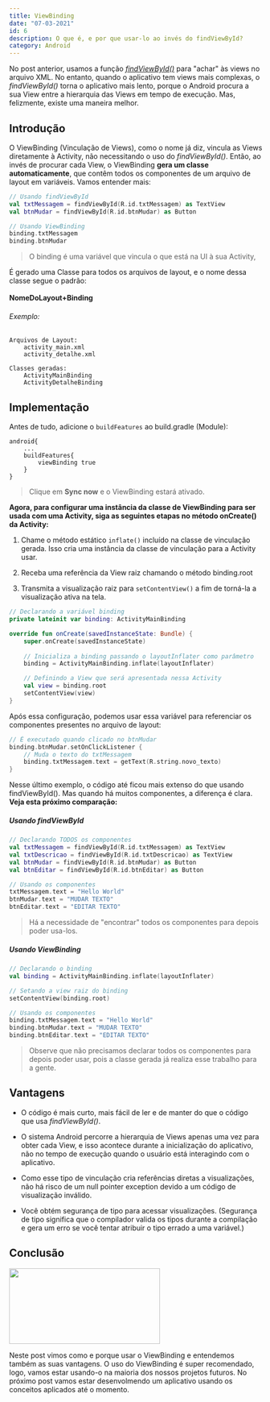 ```yaml
---
title: ViewBinding
date: "07-03-2021"
id: 6
description: O que é, e por que usar-lo ao invés do findViewById?
category: Android
---
```


No post anterior, usamos a função [_findViewById()_](https://android-master.com.br/findViewById/) para "achar" às views no arquivo XML. No entanto, quando o aplicativo tem views  mais complexas, o _findViewById()_ torna o aplicativo mais lento, porque o Android procura a sua View entre a hierarquia das Views em tempo de execução. Mas, felizmente, existe uma maneira melhor.

## Introdução

O ViewBinding (Vinculação de Views), como o nome já diz, vincula as Views diretamente à Activity, não necessitando o uso do _findViewById()_. Então, ao invés de procurar cada View, o ViewBinding **gera um classe automaticamente**, que contêm todos os componentes de um arquivo de layout em variáveis. Vamos entender mais:

```kotlin
// Usando findViewById
val txtMessagem = findViewById(R.id.txtMessagem) as TextView
val btnMudar = findViewById(R.id.btnMudar) as Button

// Usando ViewBinding
binding.txtMessagem
binding.btnMudar
```
> O binding é uma variável que vincula o que está na UI à sua Activity,

É gerado uma Classe para todos os arquivos de layout, e o nome dessa classe segue o padrão:  
<br>
**NomeDoLayout+Binding**

###### Exemplo:
    Arquivos de Layout: 
        activity_main.xml
        activity_detalhe.xml

    Classes geradas:
        ActivityMainBinding
        ActivityDetalheBinding


## Implementação

Antes de tudo, adicione o `buildFeatures` ao build.gradle (Module):

```
android{
    ...
    buildFeatures{
        viewBinding true
    }
}
```
> Clique em **Sync now** e o ViewBinding estará ativado.

**Agora, para configurar uma instância da classe de ViewBinding para ser usada com uma Activity, siga as seguintes etapas no método onCreate() da Activity:**

1. Chame o método estático `inflate()` incluído na classe de vinculação gerada. Isso cria uma instância da classe de vinculação para a Activity usar.

2. Receba uma referência da View raiz chamando o método binding.root

3. Transmita a visualização raiz para `setContentView()` a fim de torná-la a visualização ativa na tela.

```kotlin
// Declarando a variável binding 
private lateinit var binding: ActivityMainBinding

override fun onCreate(savedInstanceState: Bundle) {
    super.onCreate(savedInstanceState)
    
    // Inicializa a binding passando o layoutInflater como parâmetro
    binding = ActivityMainBinding.inflate(layoutInflater)

    // Definindo a View que será apresentada nessa Activity
    val view = binding.root
    setContentView(view)
}
```

Após essa configuração, podemos usar essa variável para referenciar os componentes presentes no arquivo de layout:

```kotlin
// É executado quando clicado no btnMudar
binding.btnMudar.setOnClickListener {
    // Muda o texto do txtMessagem 
    binding.txtMessagem.text = getText(R.string.novo_texto)
}
```

Nesse último exemplo, o código até ficou mais extenso do que usando findViewById(). Mas quando há muitos componentes, a diferença é clara.  
**Veja esta próximo comparação:**

##### Usando findViewById
```kotlin
// Declarando TODOS os componentes
val txtMessagem = findViewById(R.id.txtMessagem) as TextView
val txtDescricao = findViewById(R.id.txtDescricao) as TextView
val btnMudar = findViewById(R.id.btnMudar) as Button
val btnEditar = findViewById(R.id.btnEditar) as Button

// Usando os componentes
txtMessagem.text = "Hello World"
btnMudar.text = "MUDAR TEXTO"
btnEditar.text = "EDITAR TEXTO"
```
> Há a necessidade de "encontrar" todos os componentes para depois poder usa-los.
##### Usando ViewBinding
```kotlin
// Declarando o binding
val binding = ActivityMainBinding.inflate(layoutInflater)

// Setando a view raiz do binding
setContentView(binding.root)

// Usando os componentes
binding.txtMessagem.text = "Hello World"
binding.btnMudar.text = "MUDAR TEXTO"
binding.btnEditar.text = "EDITAR TEXTO"
```
> Observe que não precisamos declarar todos os componentes para depois poder usar, pois a classe gerada já realiza esse trabalho para a gente.
## Vantagens

* O código é mais curto, mais fácil de ler e de manter do que o código que usa _findViewById()_.

* O sistema Android percorre a hierarquia de Views apenas uma vez para obter cada View, e isso acontece durante a inicialização do aplicativo, não no tempo de execução quando o usuário está interagindo com o aplicativo.

* Como esse tipo de vinculação cria referências diretas a visualizações, não há risco de um null pointer exception devido a um código de visualização inválido. 

* Você obtém segurança de tipo para acessar visualizações. (Segurança de tipo significa que o compilador valida os tipos durante a compilação e gera um erro se você tentar atribuir o tipo errado a uma variável.)

## Conclusão

<image style="width: 300px;
  height: 150px;
  object-fit: cover;" src="sunglasses.gif"/>

Neste post vimos como e porque usar o ViewBinding e entendemos também as suas vantagens. O uso do ViewBinding é super recomendado, logo, vamos estar usando-o na maioria dos nossos projetos futuros. No próximo post vamos estar desenvolmendo um aplicativo usando os conceitos aplicados até o momento. 